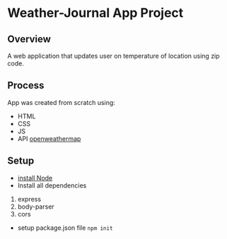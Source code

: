 # Weather-Journal App Project

## Overview

A web application that updates user on temperature of location using zip code.

## Process

App was created from scratch using:
- HTML
- CSS
- JS
- API [openweathermap](https://openweathermap.org/)

## Setup

- [install Node](https://nodejs.org/en/download/)
- Install all dependencies 
1. express
2. body-parser
3. cors
- setup package.json file `npm init`
